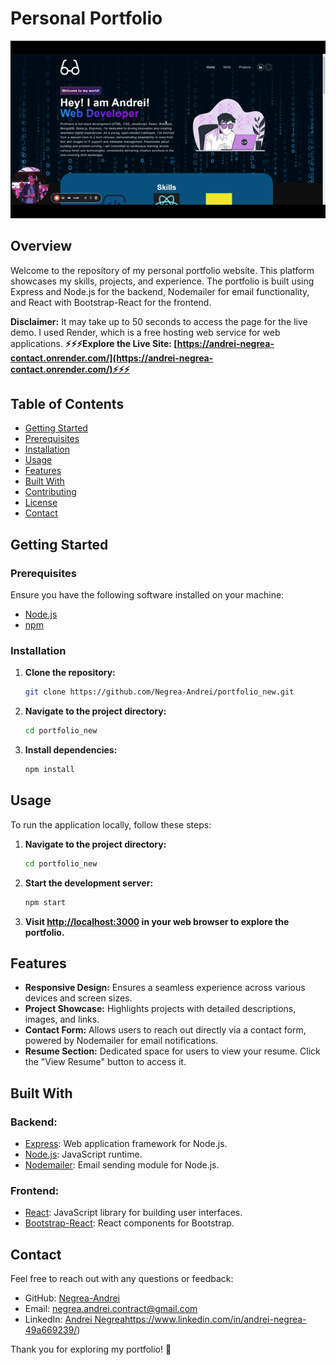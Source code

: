 # Personal Portfolio

![Demo](src/assets/img/readme_video.gif)

## Overview

Welcome to the repository of my personal portfolio website. This platform showcases my skills, projects, and experience. The portfolio is built using Express and Node.js for the backend, Nodemailer for email functionality, and React with Bootstrap-React for the frontend.

**Disclaimer:** It may take up to 50 seconds to access the page for the live demo. I used Render, which is a free hosting web service for web applications.
**⚡⚡⚡Explore the Live Site: [https://andrei-negrea-contact.onrender.com/](https://andrei-negrea-contact.onrender.com/)⚡⚡⚡**

## Table of Contents

- [Getting Started](#getting-started)
- [Prerequisites](#prerequisites)
- [Installation](#installation)
- [Usage](#usage)
- [Features](#features)
- [Built With](#built-with)
- [Contributing](#contributing)
- [License](#license)
- [Contact](#contact)

## Getting Started

### Prerequisites

Ensure you have the following software installed on your machine:

- [Node.js](https://nodejs.org/)
- [npm](https://www.npmjs.com/)

### Installation

1. **Clone the repository:**

    ```bash
    git clone https://github.com/Negrea-Andrei/portfolio_new.git
    ```

2. **Navigate to the project directory:**

    ```bash
    cd portfolio_new
    ```

3. **Install dependencies:**

    ```bash
    npm install
    ```

## Usage

To run the application locally, follow these steps:

1. **Navigate to the project directory:**

    ```bash
    cd portfolio_new
    ```

2. **Start the development server:**

    ```bash
    npm start
    ```

3. **Visit [http://localhost:3000](http://localhost:3000) in your web browser to explore the portfolio.**

## Features

- **Responsive Design:** Ensures a seamless experience across various devices and screen sizes.
- **Project Showcase:** Highlights projects with detailed descriptions, images, and links.
- **Contact Form:** Allows users to reach out directly via a contact form, powered by Nodemailer for email notifications.
- **Resume Section:** Dedicated space for users to view your resume. Click the "View Resume" button to access it.

## Built With

### Backend:

- [Express](https://expressjs.com/): Web application framework for Node.js.
- [Node.js](https://nodejs.org/): JavaScript runtime.
- [Nodemailer](https://nodemailer.com/): Email sending module for Node.js.

### Frontend:

- [React](https://reactjs.org/): JavaScript library for building user interfaces.
- [Bootstrap-React](https://react-bootstrap.github.io/): React components for Bootstrap.



## Contact

Feel free to reach out with any questions or feedback:

- GitHub: [Negrea-Andrei](https://github.com/Negrea-Andrei)
- Email: negrea.andrei.contract@gmail.com
- LinkedIn: [Andrei Negrea](https://www.linkedin.com/in/andrei-negrea-49a669239/)https://www.linkedin.com/in/andrei-negrea-49a669239/)

Thank you for exploring my portfolio! 🚀
